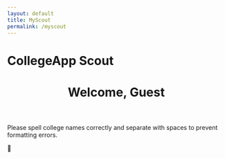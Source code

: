 ```yaml
---
layout: default
title: MyScout
permalink: /myscout
---
```

<style>
        .user-colleges-table {
        border-collapse: collapse;
        width: 100%;
        }
        .user-colleges-table th, .user-colleges-table td {
            border: 1px solid #dddddd;
            padding: 8px;
            text-align: left;
        }
</style>
<head>
<meta charset="UTF-8">
<meta name="viewport" content="width=device-width, initial-scale=1.0">
<link rel="stylesheet" href="styling/scss/login.css">
<div id="titleContainer">
    <h1 id="title">CollegeApp Scout</h1>
</div>

<div class="background">

</div>
</head>
<body>
    <header>
        <h1 id="welcome-message">Welcome, Guest</h1>
    </header>
    <main>
        <title>Your Colleges</title>
        <div id="table-container"></div>
        <title>Search Colleges</title>
        <!--BUTTON TO UPDATE COLLEGES-->
        <title>All Colleges</title>
        <div id="full-table"></div>
        <p>Please spell college names correctly and separate with spaces to prevent formatting errors.</p>
        <div id="chatbot-icon">&#128172;</div>
    </main>
    <script>
        // Function to fetch username from the API
        async function fetchUsername() {
            try {
                const url = uri + '/api/users/'
                const response = await fetch(url); // Replace with your actual API endpoint
                const data = await response.json();
                return data.username; // Assuming the API response has a property 'username'
            } catch (error) {
                console.error('Error fetching username:', error);
                return null;
            }
        }
        // Update the welcome message after fetching the username
        async function updateWelcomeMessage() {
            const username = await fetchUsername();
            if (username) {
                // Update the content of the h1 element
                document.getElementById('welcome-message').textContent = `Welcome, ${username}`;
            } else {
                // Handle the case where fetching username fails
                document.getElementById('welcome-message').textContent = `Welcome, Guest`;
            }
        }
        async function getUserColleges() {
            const url = uri + '/api/users/get_user_colleges';
            fetch(url)
            .then(response => response.json())
            .then(data => {
                const table = document.createElement('table');
                table.classList.add('user-colleges-table');
                // Create table header
                const headerRow = table.insertRow();
                for (const key in data[0]) {
                    const headerCell = document.createElement('th');
                    headerCell.textContent = key;
                    headerRow.appendChild(headerCell);
                }
                // Create table body
                data.forEach(college => {
                    const row = table.insertRow();
                    for (const key in college) {
                        const cell = row.insertCell();
                        cell.textContent = college[key];
                    }
                });
                // Append the table to a container element in your HTML
                const container = document.getElementById('table-container');
                container.innerHTML = ''; // Clear previous content
                container.appendChild(table);
            })
            .catch(error => {
                console.error('Error:', error);
            });
        }
        async function getCollegeTable() {
            const url = uri + '/api/users/get_table';
            fetch(url)
            .then(response => response.json())
            .then(data => {
                const table = document.createElement('table');
                table.classList.add('colleges-table');
                // Create table header
                const headerRow = table.insertRow();
                for (const key in data[0]) {
                    const headerCell = document.createElement('th');
                    headerCell.textContent = key;
                    headerRow.appendChild(headerCell);
                }
                // Create table body
                data.forEach(college => {
                    const row = table.insertRow();
                    for (const key in college) {
                        const cell = row.insertCell();
                        cell.textContent = college[key];
                    }
                });
                // Append the table to a container element in your HTML
                const container = document.getElementById('full-table');
                container.innerHTML = ''; // Clear previous content
                container.appendChild(table);
            })
            .catch(error => {
                console.error('Error:', error);
            });
        }
        //Onclick function to pass string taken from text window to ulist_update as variable ulist, with uid.
        window.onload = updateWelcomeMessage;
    </script>
</body>
<script>
window.embeddedChatbotConfig = {
chatbotId: "i0qi9UFe_VVLBFzSJ5_35",
domain: "www.chatbase.co"
}
</script>
<script
src="https://www.chatbase.co/embed.min.js"
chatbotId="i0qi9UFe_VVLBFzSJ5_35"
domain="www.chatbase.co"
defer>
</script>